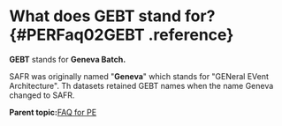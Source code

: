 # What does GEBT stand for? {#PERFaq02GEBT .reference}

**GEBT** stands for **Geneva Batch.**

SAFR was originally named "**Geneva**" which stands for "GENeral EVent Architecture". Th datasets retained GEBT names when the name Geneva changed to SAFR.

**Parent topic:**[FAQ for PE](../html/SARFaqPM.md)

